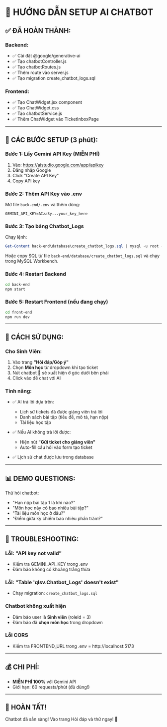 # 🤖 HƯỚNG DẪN SETUP AI CHATBOT

## ✅ ĐÃ HOÀN THÀNH:

### Backend:

-   ✅ Cài đặt @google/generative-ai
-   ✅ Tạo chatbotController.js
-   ✅ Tạo chatbotRoutes.js
-   ✅ Thêm route vào server.js
-   ✅ Tạo migration create_chatbot_logs.sql

### Frontend:

-   ✅ Tạo ChatWidget.jsx component
-   ✅ Tạo ChatWidget.css
-   ✅ Tạo chatbotService.js
-   ✅ Thêm ChatWidget vào TicketInboxPage

---

## 🚀 CÁC BƯỚC SETUP (3 phút):

### Bước 1: Lấy Gemini API Key (MIỄN PHÍ)

1. Vào: https://aistudio.google.com/app/apikey
2. Đăng nhập Google
3. Click "Create API Key"
4. Copy API key

### Bước 2: Thêm API Key vào .env

Mở file `back-end/.env` và thêm dòng:

```env
GEMINI_API_KEY=AIzaSy...your_key_here
```

### Bước 3: Tạo bảng Chatbot_Logs

Chạy lệnh:

```powershell
Get-Content back-end\database\create_chatbot_logs.sql | mysql -u root -p qlsv
```

Hoặc copy SQL từ file `back-end/database/create_chatbot_logs.sql` và chạy trong MySQL Workbench.

### Bước 4: Restart Backend

```bash
cd back-end
npm start
```

### Bước 5: Restart Frontend (nếu đang chạy)

```bash
cd front-end
npm run dev
```

---

## 🎯 CÁCH SỬ DỤNG:

### Cho Sinh Viên:

1. Vào trang **"Hỏi đáp/Góp ý"**
2. Chọn **Môn học** từ dropdown khi tạo ticket
3. Nút chatbot **🤖** sẽ xuất hiện ở góc dưới bên phải
4. Click vào để chat với AI

### Tính năng:

-   ✅ AI trả lời dựa trên:
    -   Lịch sử tickets đã được giảng viên trả lời
    -   Danh sách bài tập (tiêu đề, mô tả, hạn nộp)
    -   Tài liệu học tập
-   ✅ Nếu AI không trả lời được:

    -   Hiện nút **"Gửi ticket cho giảng viên"**
    -   Auto-fill câu hỏi vào form tạo ticket

-   ✅ Lịch sử chat được lưu trong database

---

## 📊 DEMO QUESTIONS:

Thử hỏi chatbot:

-   "Hạn nộp bài tập 1 là khi nào?"
-   "Môn học này có bao nhiêu bài tập?"
-   "Tài liệu môn học ở đâu?"
-   "Điểm giữa kỳ chiếm bao nhiêu phần trăm?"

---

## 🔧 TROUBLESHOOTING:

### Lỗi: "API key not valid"

-   Kiểm tra GEMINI_API_KEY trong .env
-   Đảm bảo không có khoảng trắng thừa

### Lỗi: "Table 'qlsv.Chatbot_Logs' doesn't exist"

-   Chạy migration: `create_chatbot_logs.sql`

### Chatbot không xuất hiện

-   Đảm bảo user là **Sinh viên** (roleId = 3)
-   Đảm bảo đã **chọn môn học** trong dropdown

### Lỗi CORS

-   Kiểm tra FRONTEND_URL trong .env = http://localhost:5173

---

## 💰 CHI PHÍ:

-   **MIỄN PHÍ 100%** với Gemini API
-   Giới hạn: 60 requests/phút (đủ dùng!)

---

## 🎉 HOÀN TẤT!

Chatbot đã sẵn sàng! Vào trang Hỏi đáp và thử ngay! 🚀
